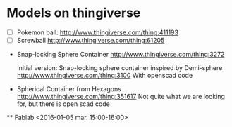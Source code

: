 # Models on thingiverse

- [ ] Pokemon ball:
   http://www.thingiverse.com/thing:411193
- [ ] Screwball
   http://www.thingiverse.com/thing:61205
- Snap-locking Sphere Container 
  http://www.thingiverse.com/thing:3272

  Initial version: Snap-locking sphere container inspired by Demi-sphere 
  http://www.thingiverse.com/thing:3100
  With openscad code

- Spherical Container from Hexagons
  http://www.thingiverse.com/thing:351617
  Not quite what we are looking for, but there is open scad code

** Fablab
   <2016-01-05 mar. 15:00-16:00>
